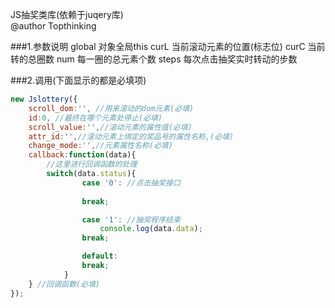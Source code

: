 JS抽奖类库(依赖于juqery库)<br/>
@author Topthinking


###1.参数说明
global 对象全局this
curL  当前滚动元素的位置(标志位)
curC  当前转的总圈数
num  每一圈的总元素个数
steps 每次点击抽奖实时转动的步数


###2.调用(下面显示的都是必填项)
```Javascript
new Jslottery({
	scroll_dom:'', //用来滚动的dom元素(必填)
	id:0, //最终在哪个元素处停止(必填)
	scroll_value:'',//滚动元素的属性值(必填)
	attr_id:'',//滚动元素上绑定的奖品号的属性名称,(必填)
	change_mode:'',//元素属性名称(必填)
	callback:function(data){
		//这里进行回调函数的处理
		switch(data.status){
				case '0': //点击抽奖接口
					
				break;

				case '1': //抽奖程序结束
					console.log(data.data);
				break;

				default:
				break;
			}
	} //回调函数(必填)
});
